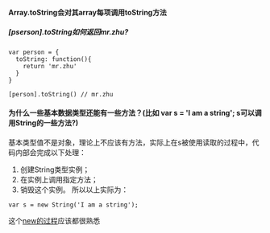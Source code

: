 #### Array.toString会对其array每项调用toString方法

##### [pserson].toString如何返回mr.zhu?
```
var person = {
  toString: function(){
    return 'mr.zhu'
  }
}

[person].toString() // mr.zhu
```
#### 为什么一些基本数据类型还能有一些方法？(比如 var s = 'I am a string'; s可以调用String的一些方法?)
基本类型值不是对象，理论上不应该有方法，实际上在s被使用读取的过程中，代码内部会完成以下处理：
1. 创建String类型实例；
2. 在实例上调用指定方法；
3. 销毁这个实例。
所以以上实际为：
```
var s = new String('I am a string');
```
这个[new的过程](https://github.com/zzhihang/blog/issues/1)应该都很熟悉

